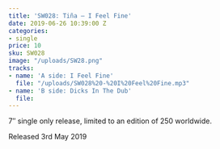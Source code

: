 ```yaml
---
title: 'SW028: Tiña – I Feel Fine'
date: 2019-06-26 10:39:00 Z
categories:
- single
price: 10
sku: SW028
image: "/uploads/SW28.png"
tracks:
- name: 'A side: I Feel Fine'
  file: "/uploads/SW028%20-%20I%20Feel%20Fine.mp3"
- name: 'B side: Dicks In The Dub'
  file: 
---
```


7″ single only release, limited to an edition of 250 worldwide.

Released 3rd May 2019